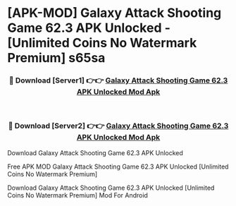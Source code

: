 # [APK-MOD] Galaxy Attack  Shooting Game 62.3 APK Unlocked - [Unlimited Coins No Watermark Premium] s65sa



<div align="center">
<h3>🔴 Download [Server1] 👉👉 <a href="https://momento.my/?title=Galaxy_Attack__Shooting_Game_62.3_APK_Unlocked">Galaxy Attack  Shooting Game 62.3 APK Unlocked Mod Apk</a></h3><br>

<h3>🔴 Download [Server2] 👉👉 <a href="https://momento.my/?title=Galaxy_Attack__Shooting_Game_62.3_APK_Unlocked">Galaxy Attack  Shooting Game 62.3 APK Unlocked Mod Apk</a></h3>
</div>



Download Galaxy Attack  Shooting Game 62.3 APK Unlocked 

Free APK MOD Galaxy Attack  Shooting Game 62.3 APK Unlocked [Unlimited Coins No Watermark Premium]

Download Galaxy Attack  Shooting Game 62.3 APK Unlocked [Unlimited Coins No Watermark Premium] Mod For Android
